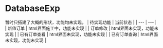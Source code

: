 # DatabaseExp
暂时只搭建了大概的形状，功能均未实现。 
| 待实现功能     |      当前状态      | 
| ---           | ---         | 
|  新值订单     |  html界面施工中，功能未实现   | 
|  订单修改   |   html界面未实现，功能未实现  | 
|   已有订单查看   |  html界面未实现，功能未实现   | 
|   已有订单查询   |  html界面未实现，功能未实现   | 

